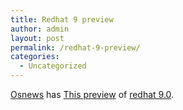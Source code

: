 ```yaml
---
title: Redhat 9 preview
author: admin
layout: post
permalink: /redhat-9-preview/
categories:
  - Uncategorized
---
```

[Osnews][1] has [This preview][2] of [redhat 9.0][3].

 [1]: http://www.osnews.com
 [2]: http://tinyurl.com/84y2
 [3]: http://www.redhat.com